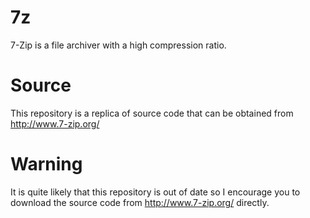 # 7z
7-Zip is a file archiver with a high compression ratio.

# Source
This repository is a replica of source code that can be obtained from http://www.7-zip.org/

# Warning
It is quite likely that this repository is out of date so I encourage you to download the source code from http://www.7-zip.org/ directly.
